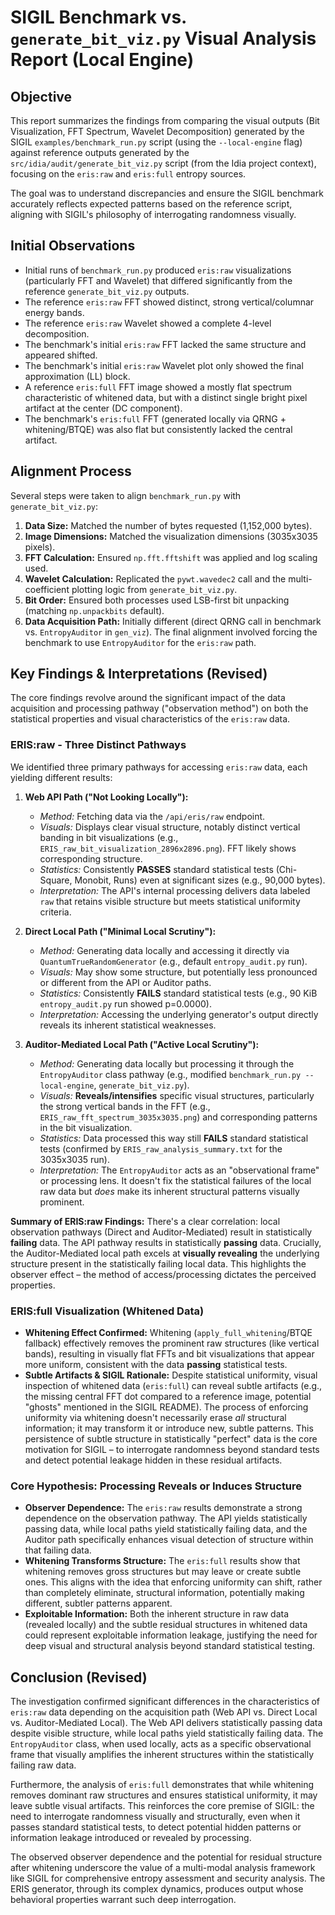 # SIGIL Benchmark vs. `generate_bit_viz.py` Visual Analysis Report (Local Engine)

## Objective

This report summarizes the findings from comparing the visual outputs (Bit Visualization, FFT Spectrum, Wavelet Decomposition) generated by the SIGIL `examples/benchmark_run.py` script (using the `--local-engine` flag) against reference outputs generated by the `src/idia/audit/generate_bit_viz.py` script (from the Idia project context), focusing on the `eris:raw` and `eris:full` entropy sources.

The goal was to understand discrepancies and ensure the SIGIL benchmark accurately reflects expected patterns based on the reference script, aligning with SIGIL's philosophy of interrogating randomness visually.

## Initial Observations

*   Initial runs of `benchmark_run.py` produced `eris:raw` visualizations (particularly FFT and Wavelet) that differed significantly from the reference `generate_bit_viz.py` outputs.
*   The reference `eris:raw` FFT showed distinct, strong vertical/columnar energy bands.
*   The reference `eris:raw` Wavelet showed a complete 4-level decomposition.
*   The benchmark's initial `eris:raw` FFT lacked the same structure and appeared shifted.
*   The benchmark's initial `eris:raw` Wavelet plot only showed the final approximation (LL) block.
*   A reference `eris:full` FFT image showed a mostly flat spectrum characteristic of whitened data, but with a distinct single bright pixel artifact at the center (DC component).
*   The benchmark's `eris:full` FFT (generated locally via QRNG + whitening/BTQE) was also flat but consistently lacked the central artifact.

## Alignment Process

Several steps were taken to align `benchmark_run.py` with `generate_bit_viz.py`:

1.  **Data Size:** Matched the number of bytes requested (1,152,000 bytes).
2.  **Image Dimensions:** Matched the visualization dimensions (3035x3035 pixels).
3.  **FFT Calculation:** Ensured `np.fft.fftshift` was applied and log scaling used.
4.  **Wavelet Calculation:** Replicated the `pywt.wavedec2` call and the multi-coefficient plotting logic from `generate_bit_viz.py`.
5.  **Bit Order:** Ensured both processes used LSB-first bit unpacking (matching `np.unpackbits` default).
6.  **Data Acquisition Path:** Initially different (direct QRNG call in benchmark vs. `EntropyAuditor` in `gen_viz`). The final alignment involved forcing the benchmark to use `EntropyAuditor` for the `eris:raw` path.

## Key Findings & Interpretations (Revised)

The core findings revolve around the significant impact of the data acquisition and processing pathway ("observation method") on both the statistical properties and visual characteristics of the `eris:raw` data.

### ERIS:raw - Three Distinct Pathways

We identified three primary pathways for accessing `eris:raw` data, each yielding different results:

1.  **Web API Path ("Not Looking Locally"):**
    *   *Method:* Fetching data via the `/api/eris/raw` endpoint.
    *   *Visuals:* Displays clear visual structure, notably distinct vertical banding in bit visualizations (e.g., `ERIS_raw_bit_visualization_2896x2896.png`). FFT likely shows corresponding structure.
    *   *Statistics:* Consistently **PASSES** standard statistical tests (Chi-Square, Monobit, Runs) even at significant sizes (e.g., 90,000 bytes).
    *   *Interpretation:* The API's internal processing delivers data labeled `raw` that retains visible structure but meets statistical uniformity criteria.

2.  **Direct Local Path ("Minimal Local Scrutiny"):**
    *   *Method:* Generating data locally and accessing it directly via `QuantumTrueRandomGenerator` (e.g., default `entropy_audit.py` run).
    *   *Visuals:* May show some structure, but potentially less pronounced or different from the API or Auditor paths.
    *   *Statistics:* Consistently **FAILS** standard statistical tests (e.g., 90 KiB `entropy_audit.py` run showed p=0.0000).
    *   *Interpretation:* Accessing the underlying generator's output directly reveals its inherent statistical weaknesses.

3.  **Auditor-Mediated Local Path ("Active Local Scrutiny"):**
    *   *Method:* Generating data locally but processing it through the `EntropyAuditor` class pathway (e.g., modified `benchmark_run.py --local-engine`, `generate_bit_viz.py`).
    *   *Visuals:* **Reveals/intensifies** specific visual structures, particularly the strong vertical bands in the FFT (e.g., `ERIS_raw_fft_spectrum_3035x3035.png`) and corresponding patterns in the bit visualization.
    *   *Statistics:* Data processed this way still **FAILS** standard statistical tests (confirmed by `ERIS_raw_analysis_summary.txt` for the 3035x3035 run).
    *   *Interpretation:* The `EntropyAuditor` acts as an "observational frame" or processing lens. It doesn't fix the statistical failures of the local raw data but *does* make its inherent structural patterns visually prominent.

**Summary of ERIS:raw Findings:** There's a clear correlation: local observation pathways (Direct and Auditor-Mediated) result in statistically **failing** data. The API pathway results in statistically **passing** data. Crucially, the Auditor-Mediated local path excels at **visually revealing** the underlying structure present in the statistically failing local data. This highlights the observer effect – the method of access/processing dictates the perceived properties.

### ERIS:full Visualization (Whitened Data)

*   **Whitening Effect Confirmed:** Whitening (`apply_full_whitening`/BTQE fallback) effectively removes the prominent raw structures (like vertical bands), resulting in visually flat FFTs and bit visualizations that appear more uniform, consistent with the data **passing** statistical tests.
*   **Subtle Artifacts & SIGIL Rationale:** Despite statistical uniformity, visual inspection of whitened data (`eris:full`) can reveal subtle artifacts (e.g., the missing central FFT dot compared to a reference image, potential "ghosts" mentioned in the SIGIL README). The process of enforcing uniformity via whitening doesn't necessarily erase *all* structural information; it may transform it or introduce new, subtle patterns. This persistence of subtle structure in statistically "perfect" data is the core motivation for SIGIL – to interrogate randomness beyond standard tests and detect potential leakage hidden in these residual artifacts.

### Core Hypothesis: Processing Reveals or Induces Structure

*   **Observer Dependence:** The `eris:raw` results demonstrate a strong dependence on the observation pathway. The API yields statistically passing data, while local paths yield statistically failing data, and the Auditor path specifically enhances visual detection of structure within that failing data.
*   **Whitening Transforms Structure:** The `eris:full` results show that whitening removes gross structures but may leave or create subtle ones. This aligns with the idea that enforcing uniformity can shift, rather than completely eliminate, structural information, potentially making different, subtler patterns apparent.
*   **Exploitable Information:** Both the inherent structure in raw data (revealed locally) and the subtle residual structures in whitened data could represent exploitable information leakage, justifying the need for deep visual and structural analysis beyond standard statistical testing.

## Conclusion (Revised)

The investigation confirmed significant differences in the characteristics of `eris:raw` data depending on the acquisition path (Web API vs. Direct Local vs. Auditor-Mediated Local). The Web API delivers statistically passing data despite visible structure, while local paths yield statistically failing data. The `EntropyAuditor` class, when used locally, acts as a specific observational frame that visually amplifies the inherent structures within the statistically failing raw data.

Furthermore, the analysis of `eris:full` demonstrates that while whitening removes dominant raw structures and ensures statistical uniformity, it may leave subtle visual artifacts. This reinforces the core premise of SIGIL: the need to interrogate randomness visually and structurally, even when it passes standard statistical tests, to detect potential hidden patterns or information leakage introduced or revealed by processing.

The observed observer dependence and the potential for residual structure after whitening underscore the value of a multi-modal analysis framework like SIGIL for comprehensive entropy assessment and security analysis. The ERIS generator, through its complex dynamics, produces output whose behavioral properties warrant such deep interrogation.
